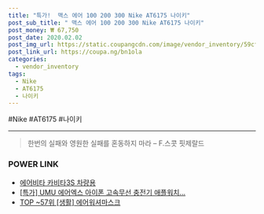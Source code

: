 ```yaml
--- 
title: "특가!  맥스 에어 100 200 300 Nike AT6175 나이키" 
post_sub_title: " 맥스 에어 100 200 300 Nike AT6175 나이키" 
post_money: ₩ 67,750 
post_date: 2020.02.02 
post_img_url: https://static.coupangcdn.com/image/vendor_inventory/59cf/29ad4e8708f6f976f5f2a3bb2c4bff595844f4c05ee53269e4a4e3759d4e.jpg 
post_link_url: https://coupa.ng/bn1ola 
categories: 
  - vendor_inventory 
tags: 
  - Nike 
  - AT6175 
  - 나이키 
--- 
```

  #Nike #AT6175 #나이키 
<hr> 

> 한번의 실패와 영원한 실패를 혼동하지 마라  – F.스콧 핏제랄드 


### POWER LINK

* <a href="https://blog.naver.com/fasyy4321/221784459848" target="_blank">에어비타 카비타3S 차량용</a>
* <a href="https://blog.naver.com/an0733/221791918071" target="_blank">[특가] UMU 에어엑스 아이폰 고속무선 충전기 애플워치...</a>
* <a href="https://blog.naver.com/an0733/221788296985" target="_blank"> TOP ~57위 [생활] 에어워셔마스크</a>
